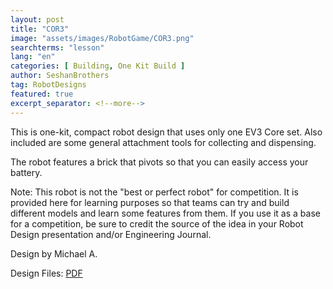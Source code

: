 ```yaml
---
layout: post
title: "COR3"
image: "assets/images/RobotGame/COR3.png"
searchterms: "lesson"
lang: "en"
categories: [ Building, One Kit Build ]
author: SeshanBrothers
tag: RobotDesigns
featured: true
excerpt_separator: <!--more-->
---
```


This is one-kit, compact robot design that uses only one EV3 Core set. Also included are some general attachment tools for collecting and dispensing.
<!--more-->

The robot features a brick that pivots so that you can easily access your battery.

Note: This robot is not the "best or perfect robot" for competition. It is provided here for learning purposes so that teams can try and build different models and learn some features from them. If you use it as a base for a competition, be sure to credit the source of the idea in your Robot Design presentation and/or Engineering Journal.

Design by Michael A.

Design Files:
 <a href="/translations/en-us/RobotGame/COR3.pdf">PDF</a>
